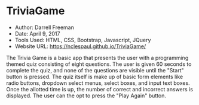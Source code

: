 # TriviaGame

- Author:  Darrell Freeman
- Date:  April 9, 2017
- Tools Used:  HTML, CSS, Bootstrap, Javascript, JQuery
- Website URL:  https://nclespaul.github.io/TriviaGame/

The Trivia Game is a basic app that presents the user with a programming themed quiz consisting of eight questions.  The user is given 60 seconds to complete the quiz, and none of the questions are visible until the "Start" button is pressed.  The quiz itself is make up of basic form elements like radio buttons, dropdown select menus, select boxes, and input text boxes.  Once the allotted time is up, the number of correct and incorrect answers is displayed.  The user can the opt to press the "Play Again" button.  
